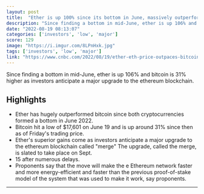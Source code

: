 ```yaml
---
layout: post
title:  "Ether is up 100% since its bottom in June, massively outperforming bitcoin"
description: "Since finding a bottom in mid-June, ether is up 106% and bitcoin is 31% higher as investors anticipate a major upgrade to the ethereum blockchain."
date: "2022-08-19 08:13:07"
categories: ['investors', 'low', 'major']
score: 129
image: "https://i.imgur.com/8LPnHxk.jpg"
tags: ['investors', 'low', 'major']
link: "https://www.cnbc.com/2022/08/19/ether-eth-price-outpaces-bitcoin-btc-as-ethereum-merge-nears.html?__source=iosappshare%7Ccom.apple.UIKit.activity.CopyToPasteboard"
---
```


Since finding a bottom in mid-June, ether is up 106% and bitcoin is 31% higher as investors anticipate a major upgrade to the ethereum blockchain.

## Highlights

- Ether has hugely outperformed bitcoin since both cryptocurrencies formed a bottom in June 2022.
- Bitcoin hit a low of $17,601 on June 19 and is up around 31% since then as of Friday's trading price.
- Ether's superior gains come as investors anticipate a major upgrade to the ethereum blockchain called "merge" The upgrade, called the merge, is slated to take place on Sept.
- 15 after numerous delays.
- Proponents say that the move will make the e Ethereum network faster and more energy-efficient and faster than the previous proof-of-stake model of the system that was used to make it work, say proponents.

---
